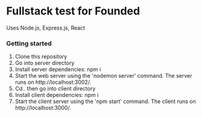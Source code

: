 # Fullstack test for Founded
Uses Node.js, Express.js, React


### Getting started

1. Clone this repository
2. Go into server directory
3. Install server dependencies: npm i
4. Start the web server using the 'nodemon server' command. The server runs on http://localhost:3002/.
5. Cd.. then go into client directory
6. Install client dependencies: npm i
7. Start the client server using the 'npm start' command. The client runs on http://localhost:3000/.
